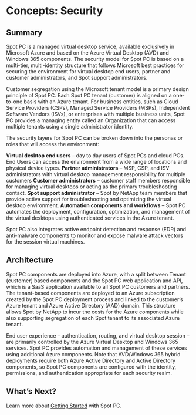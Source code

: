 # Concepts: Security

## Summary

Spot PC is a managed virtual desktop service, available exclusively in Microsoft Azure and based on the Azure Virtual Desktop (AVD) and Windows 365 components. The security model for Spot PC is based on a multi-tier, multi-identity structure that follows Microsoft best practices for securing the environment for virtual desktop end users, partner and customer administrators, and Spot support administrators.

Customer segregation using the Microsoft tenant model is a primary design principle of Spot PC. Each Spot PC tenant (customer) is aligned on a one-to-one basis with an Azure tenant. For business entities, such as Cloud Service Providers (CSPs), Managed Service Providers (MSPs), Independent Software Vendors (ISVs), or enterprises with multiple business units, Spot PC provides a managing entity called an Organization that can access multiple tenants using a single administrator identity.

The security layers for Spot PC can be broken down into the personas or roles that will access the environment:

**Virtual desktop end users** – day to day users of Spot PCs and cloud PCs. End Users can access the environment from a wide range of locations and physical device types.
**Partner administrators** – MSP, CSP, and ISV administrators with virtual desktop management responsibility for multiple customers
**Customer administrators** – customer staff members responsible for managing virtual desktops or acting as the primary troubleshooting contact.
**Spot support administrator** – Spot by NetApp team members that provide active support for troubleshooting and optimizing the virtual desktop environment.
**Automation components and workflows** – Spot PC automates the deployment, configuration, optimization, and management of the virtual desktops using authenticated services in the Azure tenant.

Spot PC also integrates active endpoint detection and response (EDR) and anti-malware components to monitor and expose malware attack vectors for the session virtual machines.

## Architecture

Spot PC components are deployed into Azure, with a split between Tenant (customer) based components and the Spot PC web application and API, which is a SaaS application available to all Spot PC customers and partners. The tenant-based components are deployed to an Azure subscription created by the Spot PC deployment process and linked to the customer’s Azure tenant and Azure Active Directory (AAD) domain. This structure allows Spot by NetApp to incur the costs for the Azure components while also supporting segregation of each Spot tenant to its associated Azure tenant.

End user experience – authentication, routing, and virtual desktop session – are primarily controlled by the Azure Virtual Desktop and Windows 365 services. Spot PC provides automation and management of these services using additional Azure components. Note that AVD/Windows 365 hybrid deployments require both Azure Active Directory and Active Directory components, so Spot PC components are configured with the identity, permissions, and authentication appropriate for each security realm.

## What’s Next?

Learn more about [Getting Started](spot-pc/getting-started/) with Spot PC.
